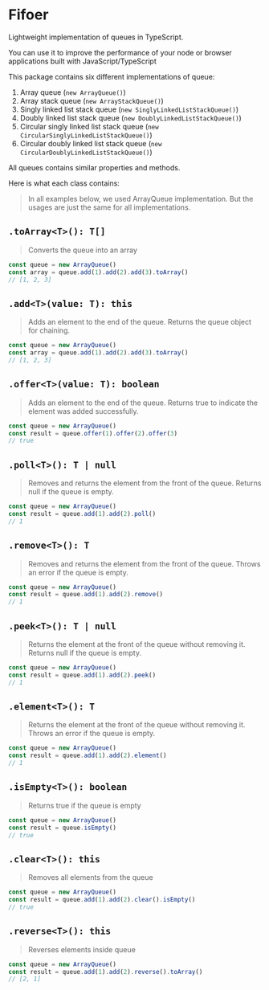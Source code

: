 # Fifoer

Lightweight implementation of queues in TypeScript.

You can use it to improve the performance of your node or browser applications built with JavaScript/TypeScript

This package contains six different implementations of queue:

1. Array queue (`new ArrayQueue()`)
2. Array stack queue (`new ArrayStackQueue()`)
3. Singly linked list stack queue (`new SinglyLinkedListStackQueue()`)
4. Doubly linked list stack queue (`new DoublyLinkedListStackQueue()`)
5. Circular singly linked list stack queue (`new CircularSinglyLinkedListStackQueue()`)
6. Circular doubly linked list stack queue (`new CircularDoublyLinkedListStackQueue()`)

All queues contains similar properties and methods.

Here is what each class contains:

> In all examples below, we used ArrayQueue implementation. But the usages are just the same for all implementations.

## `.toArray<T>(): T[]`

> Converts the queue into an array

```ts
const queue = new ArrayQueue()
const array = queue.add(1).add(2).add(3).toArray()
// [1, 2, 3]
```

## `.add<T>(value: T): this`

> Adds an element to the end of the queue. Returns the queue object for chaining.

```ts
const queue = new ArrayQueue()
const array = queue.add(1).add(2).add(3).toArray()
// [1, 2, 3]
```

## `.offer<T>(value: T): boolean`

> Adds an element to the end of the queue. Returns true to indicate the element was added successfully.

```ts
const queue = new ArrayQueue()
const result = queue.offer(1).offer(2).offer(3)
// true
```

## `.poll<T>(): T | null`

> Removes and returns the element from the front of the queue. Returns null if the queue is empty.

```ts
const queue = new ArrayQueue()
const result = queue.add(1).add(2).poll()
// 1
```

## `.remove<T>(): T`

> Removes and returns the element from the front of the queue. Throws an error if the queue is empty.

```ts
const queue = new ArrayQueue()
const result = queue.add(1).add(2).remove()
// 1
```

## `.peek<T>(): T | null`

> Returns the element at the front of the queue without removing it. Returns null if the queue is empty.

```ts
const queue = new ArrayQueue()
const result = queue.add(1).add(2).peek()
// 1
```

## `.element<T>(): T`

> Returns the element at the front of the queue without removing it. Throws an error if the queue is empty.

```ts
const queue = new ArrayQueue()
const result = queue.add(1).add(2).element()
// 1
```

## `.isEmpty<T>(): boolean`

> Returns true if the queue is empty

```ts
const queue = new ArrayQueue()
const result = queue.isEmpty()
// true
```

## `.clear<T>(): this`

> Removes all elements from the queue

```ts
const queue = new ArrayQueue()
const result = queue.add(1).add(2).clear().isEmpty()
// true
```

## `.reverse<T>(): this`

> Reverses elements inside queue

```ts
const queue = new ArrayQueue()
const result = queue.add(1).add(2).reverse().toArray()
// [2, 1]
```
